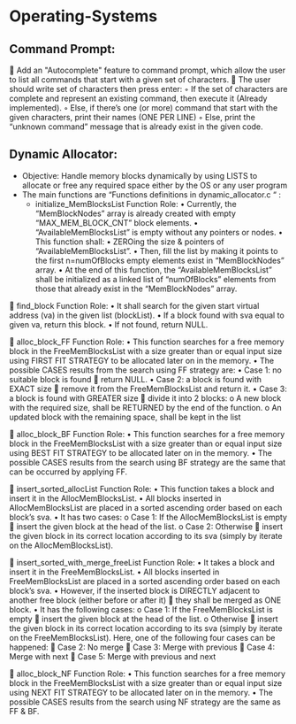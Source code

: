 # Operating-Systems



## Command Prompt:
	Add an "Autocomplete" feature to command prompt, which allow the user to list all commands that start with a given set of characters.
	 The user should write set of characters then press enter:
◦	If the set of characters are complete and represent an existing command, then execute it (Already implemented). 
◦	Else, if there’s one (or more) command that start with the given characters, print their names (ONE PER LINE)
◦	Else, print the “unknown command” message that is already exist in the given code.


## Dynamic Allocator:
   - Objective:
        Handle memory blocks dynamically by using LISTS to allocate or free any required space either by the OS or any user program   
   - The main functions are “Functions definitions in dynamic_allocator.c “ :
     - initialize_MemBlocksList
        Function Role: 
        •	Currently, the “MemBlockNodes” array is already created with empty “MAX_MEM_BLOCK_CNT” block elements.
        •	“AvailableMemBlocksList” is empty without any pointers or nodes.
        •	This function shall:
          •	ZEROing the size & pointers of “AvailableMemBlocksList”.
          •	Then, fill the list by making it points to the first n=numOfBlocks empty elements exist in “MemBlockNodes” array.
          •	At the end of this function, the “AvailableMemBlocksList” shall be initialized as a linked list of “numOfBlocks” elements from those that already exist in   the “MemBlockNodes” array.

	find_block
Function Role: 
•	It shall search for the given start virtual address (va) in the given list (blockList).
•	If a block found with sva equal to given va, return this block.
•	If not found, return NULL.

	alloc_block_FF
Function Role: 
•	This function searches for a free memory block in the FreeMemBlocksList with a size greater than or equal input size using FIRST FIT STRATEGY to be allocated later on in the memory.
•	The possible CASES results from the search using FF strategy are:
•	Case 1: no suitable block is found  return NULL.
•	Case 2: a block is found with EXACT size  remove it from the FreeMemBlocksList and return it.
•	Case 3: a block is found with GREATER size  divide it into 2 blocks:
o	A new block with the required size, shall be RETURNED by the end of the function.
o	An updated block with the remaining space, shall be kept in the list

	alloc_block_BF
Function Role: 
•	This function searches for a free memory block in the FreeMemBlocksList with a size greater than or equal input size using BEST FIT STRATEGY to be allocated later on in the memory.
•	The possible CASES results from the search using BF strategy are the same that can be occurred by applying FF.

	insert_sorted_allocList
Function Role: 
•	This function takes a block and insert it in the AllocMemBlocksList.
•	All blocks inserted in AllocMemBlocksList are placed in a sorted ascending order based on each block’s sva.
•	It has two cases:
o	Case 1: If the AllocMemBlocksList is empty  insert the given block at the head of the list.
o	Case 2: Otherwise  insert the given block in its correct location according to its sva (simply by iterate on the AllocMemBlocksList).

	insert_sorted_with_merge_freeList
Function Role: 
•	It takes a block and insert it in the FreeMemBlocksList.
•	All blocks inserted in FreeMemBlocksList are placed in a sorted ascending order based on each block’s sva.
•	However, if the inserted block is DIRECTLY adjacent to another free block (either before or after it)  they shall be merged as ONE block.
•	It has the following cases:
o	Case 1: If the FreeMemBlocksList is empty  insert the given block at the head of the list.
o	Otherwise  insert the given block in its correct location according to its sva (simply by iterate on the FreeMemBlocksList). Here, one of the following four cases can be happened:
	Case 2: No merge
	Case 3: Merge with previous
	Case 4: Merge with next
	Case 5: Merge with previous and next

	alloc_block_NF
Function Role: 
•	This function searches for a free memory block in the FreeMemBlocksList with a size greater than or equal input size using NEXT FIT STRATEGY to be allocated later on in the memory.
•	The possible CASES results from the search using NF strategy are the same as FF & BF.

 			
